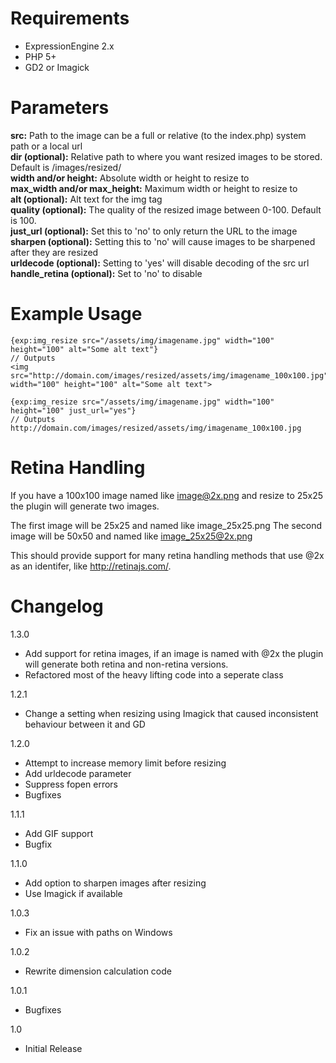 Requirements
============
- ExpressionEngine 2.x
- PHP 5+
- GD2 or Imagick

Parameters
==========
**src:** Path to the image can be a full or relative (to the index.php) system path or a local url  
**dir (optional):** Relative path to where you want resized images to be stored. Default is /images/resized/  
**width and/or height:** Absolute width or height to resize to  
**max_width and/or max_height:** Maximum width or height to resize to  
**alt (optional):** Alt text for the img tag  
**quality (optional):** The quality of the resized image between 0-100. Default is 100.  
**just_url (optional):** Set this to 'no' to only return the URL to the image  
**sharpen (optional):** Setting this to 'no' will cause images to be sharpened after they are resized  
**urldecode (optional):** Setting to 'yes' will disable decoding of the src url  
**handle_retina (optional):** Set to 'no' to disable  

Example Usage
=============

	{exp:img_resize src="/assets/img/imagename.jpg" width="100" height="100" alt="Some alt text"}
	// Outputs
	<img src="http://domain.com/images/resized/assets/img/imagename_100x100.jpg" width="100" height="100" alt="Some alt text">

	{exp:img_resize src="/assets/img/imagename.jpg" width="100" height="100" just_url="yes"}
	// Outputs
	http://domain.com/images/resized/assets/img/imagename_100x100.jpg

Retina Handling
===============
If you have a 100x100 image named like image@2x.png and resize to 25x25 the plugin will generate two images.

The first image will be 25x25 and named like image_25x25.png
The second image will be 50x50 and named like image_25x25@2x.png

This should provide support for many retina handling methods that use @2x as an identifer, like http://retinajs.com/.

Changelog
=========
1.3.0
+ Add support for retina images, if an image is named with @2x the plugin will generate both retina and non-retina versions.
+ Refactored most of the heavy lifting code into a seperate class

1.2.1
+ Change a setting when resizing using Imagick that caused inconsistent behaviour between it and GD

1.2.0
+ Attempt to increase memory limit before resizing
+ Add urldecode parameter
+ Suppress fopen errors
+ Bugfixes

1.1.1
+ Add GIF support
+ Bugfix

1.1.0
+ Add option to sharpen images after resizing
+ Use Imagick if available

1.0.3
+ Fix an issue with paths on Windows

1.0.2
+ Rewrite dimension calculation code

1.0.1
+ Bugfixes

1.0
+ Initial Release